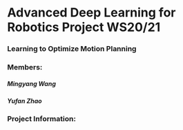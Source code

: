 # Advanced Deep Learning for Robotics Project WS20/21

### Learning to Optimize Motion Planning



### Members:
#####   Mingyang Wang
#####   Yufan Zhao



### Project Information:


